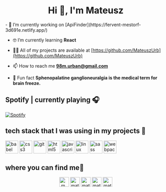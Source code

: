 <h1 align="center">Hi 👋, I'm Mateusz</h1>
- 🔭 I’m currently working on [ApiFinder](https://fervent-mestorf-3d691e.netlify.app/)

- 🤓 I’m currently learning **React**

- 👨‍💻 All of my projects are available at [https://github.com/MateuszUrb](https://github.com/MateuszUrb)

- 📫 How to reach me **98m.urban@gmail.com**

- 🤣 Fun fact **Sphenopalatine ganglioneuralgia is the medical term for brain freeze.**

## Spotify | currently playing 🎧

[![Spotify](https://novatorem12.vercel.app/api/spotify)](https://open.spotify.com/user/11161491278)

## tech stack that I was using in my projects 🧰
<p align="left"><img src="https://www.vectorlogo.zone/logos/babeljs/babeljs-icon.svg" alt="babel" width="40" height="40"/> <img src="https://devicons.github.io/devicon/devicon.git/icons/css3/css3-original-wordmark.svg" alt="css3" width="40" height="40"/> <img src="https://www.vectorlogo.zone/logos/git-scm/git-scm-icon.svg" alt="git" width="40" height="40"/> <img src="https://devicons.github.io/devicon/devicon.git/icons/html5/html5-original-wordmark.svg" alt="html5" width="40" height="40"/> <img src="https://devicons.github.io/devicon/devicon.git/icons/javascript/javascript-original.svg" alt="javascript" width="40" height="40"/> <img src="https://devicons.github.io/devicon/devicon.git/icons/linux/linux-original.svg" alt="linux" width="40" height="40"/> <img src="https://devicons.github.io/devicon/devicon.git/icons/sass/sass-original.svg" alt="sass" width="40" height="40"/> <img src="https://devicons.github.io/devicon/devicon.git/icons/webpack/webpack-original.svg" alt="webpack" width="40" height="40"/></p>

## where you can find me📯

<p align="center">
<a href="https://twitter.com/m_urban98" target="blank"><img align="center" src="https://cdn.jsdelivr.net/npm/simple-icons@3.0.1/icons/twitter.svg" alt="m_urban98" height="30" width="30" /></a>
<a href="https://linkedin.com/in/mateusz-urban-17804413b" target="blank"><img align="center" src="https://cdn.jsdelivr.net/npm/simple-icons@3.0.1/icons/linkedin.svg" alt="mateusz-urban-17804413b" height="30" width="30" /></a>
<a href="https://stackoverflow.com/users/mateusz-urban" target="blank"><img align="center" src="https://cdn.jsdelivr.net/npm/simple-icons@3.0.1/icons/stackoverflow.svg" alt="mateusz urban" height="30" width="30" /></a>
<a href="https://fb.com/mateusz.urban.353" target="blank"><img align="center" src="https://cdn.jsdelivr.net/npm/simple-icons@3.0.1/icons/facebook.svg" alt="mateusz.urban.353" height="30" width="30" /></a>
<a href="https://instagram.com/matiprzekomin" target="blank"><img align="center" src="https://cdn.jsdelivr.net/npm/simple-icons@3.0.1/icons/instagram.svg" alt="matiprzekomin" height="30" width="30" /></a>
</p>
